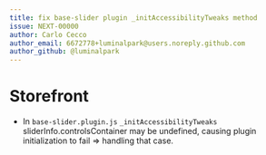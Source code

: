 ```yaml
---
title: fix base-slider plugin _initAccessibilityTweaks method
issue: NEXT-00000
author: Carlo Cecco
author_email: 6672778+luminalpark@users.noreply.github.com
author_github: @luminalpark
---
```

# Storefront
* In `base-slider.plugin.js` `_initAccessibilityTweaks` sliderInfo.controlsContainer may be undefined, causing plugin initialization to fail => handling that case.
